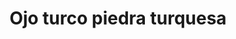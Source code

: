 ---
title: Ojo turco piedra turquesa
date: 
draft: false

# descripcion
description : Dije de plata y microcubic

materials: Plata 925

color: Plateado

dimensions: 1,7cm x 1cm

code: 02-13-0123

type: "Dijes"

categories: []

# Images
# first image will be shown in the product page
images:
  # - image: "images/path_to_image"
  # La ubicacion de las imagenes es imagenes/Dijes/Dijes.Microcubic/02-13-0123-ojo-turco-piedra-turquesa
  - image: "./images/dijes/microcubic/02-13-0123-ojo-turco-piedra-turquesa_a.JPG"
  - image: "./images/dijes/microcubic/02-13-0123-ojo-turco-piedra-turquesa_b.JPG"
---